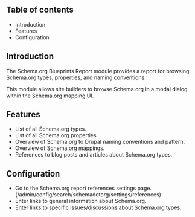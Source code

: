 Table of contents
-----------------

* Introduction
* Features
* Configuration


Introduction
------------

The Schema.org Blueprints Report module provides a report for browsing 
Schema.org types, properties, and naming conventions.

This module allows site builders to browse Schema.org in a modal dialog within 
the Schema.org mapping UI.


Features
--------

- List of all Schema.org types.
- List of all Schema.org properties.
- Overview of Schema.org to Drupal naming conventions and pattern.
- Overview of Schema.org mappings.
- References to blog posts and articles about Schema.org types.


Configuration
-------------

- Go to the Schema.org report references settings page.
  (/admin/config/search/schemadotorg/settings/references)
- Enter links to general information about Schema.org.
- Enter links to specific issues/discussions about Schema.org types.
